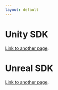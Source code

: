 ```yaml
---
layout: default
---
```



# Unity SDK

[Link to another page](./another-page.html).

# Unreal SDK

[Link to another page](./another-page.html).

